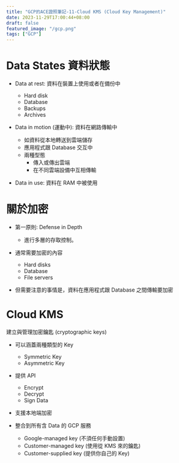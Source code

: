 ```yaml
---
title: "GCP的ACE證照筆記-11-Cloud KMS (Cloud Key Management)"
date: 2023-11-29T17:00:44+08:00
draft: false
featured_image: "/gcp.png"
tags: ["GCP"]
---
```


# Data States 資料狀態

* Data at rest: 資料在裝置上使用或者在備份中
    * Hard disk
    * Database
    * Backups
    * Archives

* Data in motion (運動中): 資料在網路傳輸中
    * 如資料從本地轉送到雲端儲存
    * 應用程式跟 Database 交互中
    * 兩種型態
        * 傳入或傳出雲端
        * 在不同雲端設備中互相傳輸

* Data in use: 資料在 RAM 中被使用

# 關於加密

* 第一原則: Defense in Depth
    * 進行多層的存取控制。

* 通常需要加密的內容
    * Hard disks
    * Database
    * File servers

* 但需要注意的事情是，資料在應用程式跟 Database 之間傳輸要加密

# Cloud KMS

建立與管理加密鑰匙 (cryptographic keys)

* 可以涵蓋兩種類型的 Key
    * Symmetric Key
    * Asymmetric Key

* 提供 API
    * Encrypt
    * Decrypt
    * Sign Data

* 支援本地端加密

* 整合到所有含 Data 的 GCP 服務
    * Google-managed key (不須任何手動設置)
    * Customer-managed key (使用從 KMS 來的鑰匙)
    * Customer-supplied key (提供你自己的 Key)

